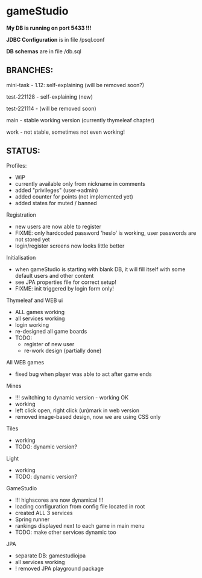 # gameStudio

**My DB is running on port 5433 !!!**

**JDBC Configuration** is in file /psql.conf

**DB schemas** are in file /db.sql

BRANCHES:
---

mini-task - 1.12: self-explaining (will be removed soon?)

test-221128 - self-explaining (new)

test-221114 - (will be removed soon)

main - stable working version (currently thymeleaf chapter)

work - not stable, sometimes not even working!

STATUS:
---

Profiles:
- WiP
- currently available only from nickname in comments
- added "privileges" (user->admin)
- added counter for points (not implemented yet)
- added states for muted / banned 

Registration
- new users are now able to register
- FIXME: only hardcoded password 'heslo' is working, user passwords are not stored yet
- login/register screens now looks little better

Initialisation
- when gameStudio is starting with blank DB, it will fill itself with some default users and other content
- see JPA properties file for correct setup! 
- FIXME: init triggered by login form only!

Thymeleaf and WEB ui
- ALL games working
- all services working
- login working
- re-designed all game boards
- TODO: 
  - register of new user
  - re-work design (partially done)

All WEB games
- fixed bug when player was able to act after game ends

Mines
- !!! switching to dynamic version - working OK
- working
- left click open, right click (un)mark in web version
- removed image-based design, now we are using CSS only
 
Tiles
- working
- TODO: dynamic version?

Light
- working
- TODO: dynamic version?

GameStudio
- !!! highscores are now dynamical !!! 
- loading configuration from config file located in root
- created ALL 3 services
- Spring runner
- rankings displayed next to each game in main menu
- TODO: make other services dynamic too

JPA
- separate DB: gamestudiojpa
- all services working
-  ! removed JPA playground package



